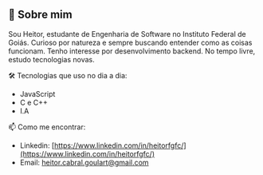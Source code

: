 ## 🧔 Sobre mim

Sou Heitor, estudante de Engenharia de Software no Instituto Federal de Goiás. Curioso por natureza e sempre buscando entender como as coisas funcionam. Tenho interesse por desenvolvimento backend. No tempo livre, estudo tecnologias novas.

🛠️ Tecnologias que uso no dia a dia:
- JavaScript
- C e C++
- I.A

📫 Como me encontrar:
- Linkedin: [https://www.linkedin.com/in/heitorfgfc/](https://www.linkedin.com/in/heitorfgfc/)
- Email: heitor.cabral.goulart@gmail.com
